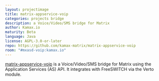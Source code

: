 ```yaml
---
layout: projectimage
title: matrix-appservice-voip
categories: projects bridge
description: a Voice/Video/SMS bridge for Matrix
author: Kamax.io
maturity: Beta
language: Java
license: AGPL-3.0-or-later
repo: https://github.com/kamax-matrix/matrix-appservice-voip
room: "#mxasd-voip:kamax.io"
---
```


[matrix-appservice-voip](https://github.com/kamax-matrix/matrix-appservice-voip)
is a Voice/Video/SMS bridge for Matrix using the Application Services (AS) API.
It integrates with FreeSWITCH via the Verto module.
